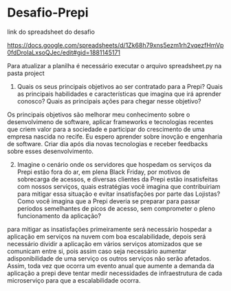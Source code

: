# Desafio-Prepi

link do spreadsheet do desafio

https://docs.google.com/spreadsheets/d/1Zk68h79xns5ezm1rh2vqezfHmVp0fdDroIaLxsoQJec/edit#gid=1881145171

Para atualizar a planilha é necessário executar o arquivo spreadsheet.py na pasta project

1. Quais os seus principais objetivos ao ser contratado para a Prepi? Quais as principais habilidades e características que imagina que irá aprender conosco? Quais as principais ações para chegar nesse objetivo?

Os principais objetivos são melhorar meu conhecimento sobre o desenvolvimeno de software, aplicar frameworks e tecnologias recentes que criem valor para a sociedade e participar do crescimento de uma empresa nascida no recife. Eu espero aprender sobre inovção e engenharia de software. Criar dia após dia novas tecnologias e receber feedbacks sobre esses desenvolvimento.

2. Imagine o cenário onde os servidores que hospedam os serviços da Prepi estão fora do ar, em plena Black Friday, por motivos de sobrecarga de acessos, e diversas clientes da Prepi estão insatisfeitas com nossos serviços, quais estratégias você imagina que contribuiriam para mitigar essa situação e evitar insatisfações por parte das Lojistas? Como você imagina que a Prepi deveria se preparar para passar períodos semelhantes de picos de acesso, sem comprometer o pleno funcionamento da aplicação?

para mitigar as insatisfações primeiramente será necessário hospedar a aplicação em serviços na nuvem com boa escalabilidade, depois será necessário dividir a aplicação em vários serviços atomizados que se comunicam entre si, pois assim caso seja necessário aumentar adisponibilidade de uma serviço os outros serviços não serão afetados. Assim, toda vez que ocorra um evento anual que aumente a demanda da aplicação a prepi deve tentar medir necessidades de infraestrutura de cada microserviço para que a escalabilidade ocorra.
